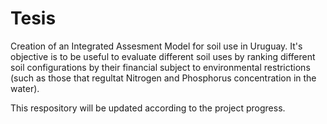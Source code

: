 # Tesis

Creation of an Integrated Assesment Model for soil use in Uruguay. It's objective is to be useful to evaluate different soil uses by 
ranking different soil configurations by their financial subject to environmental restrictions (such as those that regultat Nitrogen and Phosphorus concentration in the water). 

This respository will be updated according to the project progress.


